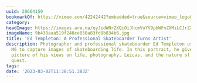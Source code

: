 ```yaml
---
uuid: 20664159
bookmarkOf: https://vimeo.com/42242442?embedded=true&source=vimeo_logo&owner=1689513
category: 
headImage: https://images.are.na/eyJidWNrZXQiOiJhcmVuYV9pbWFnZXMiLCJrZXkiOiIyMDY2NDE1OS9vcmlnaW5hbF85YjQzOWFhYTUxOWYyNDBjZTg1MGE4M2ZkMGI4MzRiNi5qcGciLCJlZGl0cyI6eyJyZXNpemUiOnsid2lkdGgiOjEyMDAsImhlaWdodCI6MTIwMCwiZml0IjoiaW5zaWRlIiwid2l0aG91dEVubGFyZ2VtZW50Ijp0cnVlfSwid2VicCI6eyJxdWFsaXR5Ijo5MH0sImpwZWciOnsicXVhbGl0eSI6OTB9LCJyb3RhdGUiOm51bGx9fQ==?bc=0
imageName: 9b439aaa519f240ce850a83fd0b834b6.jpg
title: 'Ed Templeton: A Professional Skateboarder Turns Artist'
description: Photographer and professional skateboarder Ed Templeton uses his Leica
  M6 to capture images of skateboarding life. In this portrait, he gives us a clearer
  picture of his views on life, photography, Leicas, and the nature of his creative
  quest.
tags: 
date: '2023-03-02T11:38:51.383Z'
---
```

